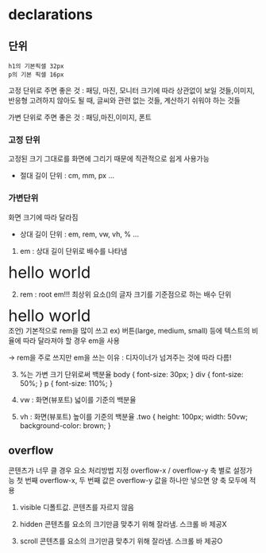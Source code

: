 # declarations

## 단위
    h1의 기본픽셀 32px
    p의 기본 픽셀 16px

<!-- 절대적인것은 아니고 주로 -->
고정 단위로 주면 좋은 것 : 패딩, 마진, 모니터 크기에 따라 상관없이 보일 것들,이미지, 반응형 고려하지 않아도 될 때, 글씨와 관련 없는 것들, 계산하기 쉬워야 하는 것들

가변 단위로 주면 좋은 것 : 패딩,마진,이미지, 폰트

### 고정 단위
고정된 크기 그대로를 화면에 그리기 때문에 직관적으로 쉽게 사용가능
- 절대 길이 단위 : cm, mm, px ...

### 가변단위
화면 크기에 따라 달라짐
- 상대 길이 단위 : em, rem, vw, vh, % ...

1. em : 상대 길이 단위로 배수를 나타냄
<style>
    div {
        font-size: 2rem;
    }
</style>

<!-- 16px -->
<div>
    <!-- 32px -->
    <div>
        <!-- 64px -->
        <div>
            <!-- 128px -->
            hello world
        </div>
    </div>
</div>

2. rem : root em!!! 최상위 요소(<html>)의 글자 크기를 기준점으로 하는 배수 단위
<!-- html font-size 기준으로 두배 -->
<style>
    div{
        font-size: 2rem;
    }
</style>

<div>
    <div>
        <div>
            <!-- 32px --> 
            hello world
        </div>
    </div>
</div>
조언)
기본적으로 rem을 많이 쓰고 ex) 버튼(large, medium, small) 등에 텍스트의 비율에 따라 달라져야 할 경우 em을 사용

-> rem을 주로 쓰지만 em을 쓰는 이유 : 디자이너가 넘겨주는 것에 따라 다름!

3. %는 가변 크기 단위로써 백분율
body { font-size: 30px;  } <!-- body의 크기인 30px를 첫 크기로 잡음 -->
div  { font-size: 50%; }   <!-- 부모의 50% - 15px -->
p    { font-size: 110%; }  <!-- 부모의 110% - 33px -->

4. vw : 화면(뷰포트) 넓이를 기준의 백분율
5. vh : 화면(뷰포트) 높이를 기준의 백분율
.two {
    height: 100px;
    width: 50vw;  <!-- 뷰포트의 50% -->
    background-color: brown;
}

## overflow
콘텐츠가 너무 클 경우 요소 처리방법 지정
overflow-x / overflow-y 축 별로 설정가능
첫 번째 overflow-x, 두 번째 값은 overflow-y 값을 하나만 넣으면 양 축 모두에 적용

1. visible
디폴트값. 콘텐츠를 자르지 않음

2. hidden
콘텐츠를 요소의 크기만큼 맞추기 위해 잘라냄. 스크롤 바 제공X

3. scroll
콘텐츠를 요소의 크기만큼 맞추기 위해 잘라냄. 스크롤 바 제공O







